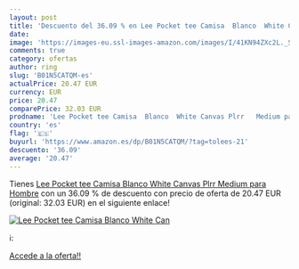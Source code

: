 ```yaml
---
layout: post
title: 'Descuento del 36.09 % en Lee Pocket tee Camisa  Blanco  White Can'
date: 
image: 'https://images-eu.ssl-images-amazon.com/images/I/41KN94ZXc2L._SL200_.jpg'
comments: true
category: ofertas
author: ring
slug: 'B01N5CATQM-es'
actualPrice: 20.47 EUR
currency: EUR
price: 20.47
comparePrice: 32.03 EUR
prodname: 'Lee Pocket tee Camisa  Blanco  White Canvas Plrr   Medium para Hombre'
country: 'es'
flag: '🇪🇸'
buyurl: 'https://www.amazon.es/dp/B01N5CATQM/?tag=tolees-21'
descuento: '36.09'
average: '20.47'
---
```


Tienes [Lee Pocket tee Camisa  Blanco  White Canvas Plrr   Medium para Hombre](https://www.amazon.es/dp/B01N5CATQM/?tag=tolees-21) con un 36.09 % de descuento con precio de oferta de 20.47 EUR (original: 32.03 EUR) en el siguiente enlace!

[![Lee Pocket tee Camisa  Blanco  White Can](https://images-eu.ssl-images-amazon.com/images/I/41KN94ZXc2L._SL200_.jpg)](https://www.amazon.es/dp/B01N5CATQM/?tag=tolees-21)

ℹ️:


[Accede a la oferta!!](https://www.amazon.es/dp/B01N5CATQM/?tag=tolees-21)
